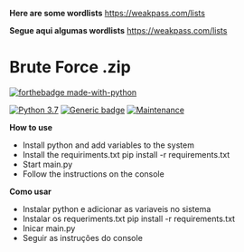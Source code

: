 **Here are some wordlists**
https://weakpass.com/lists

**Segue aqui algumas wordlists**
https://weakpass.com/lists

# Brute Force .zip
[![forthebadge made-with-python](http://ForTheBadge.com/images/badges/made-with-python.svg)](https://www.python.org/)

[![Python 3.7](https://img.shields.io/badge/python-3.8-blue.svg)](https://www.python.org/downloads/release/python-360/) [![Generic badge](https://img.shields.io/badge/tested-yes-<COLOR>.svg)](https://shields.io/) [![Maintenance](https://img.shields.io/badge/Maintenance-no-red.svg)](https://bitbucket.org/lbesson/ansi-colors)

**How to use**
- Install python and add variables to the system
- Install the requiriments.txt
pip install -r requirements.txt
- Start main.py
- Follow the instructions on the console

**Como usar**
- Instalar python e adicionar as variaveis no sistema
- Instalar os requeriments.txt
	pip install -r requirements.txt
- Inicar main.py
- Seguir as instruções do console
